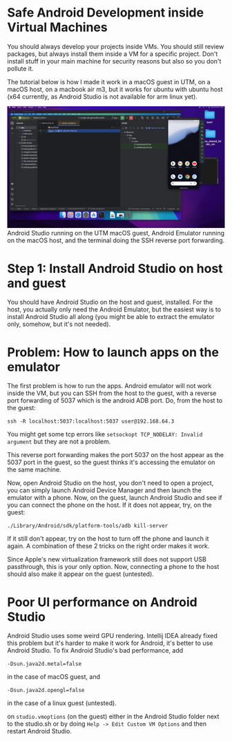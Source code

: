 # Safe Android Development inside Virtual Machines

You should always develop your projects inside VMs. You should still review packages, but always install them inside a VM for a specific project. Don't install stuff in your main machine for security reasons but also so you don't pollute it.

The tutorial below is how I made it work in a macOS guest in UTM, on a macOS host, on a macbook air m3, but it works for ubuntu with ubuntu host (x64 currently, as Android Studio is not available for arm linux yet).

![print screen of android studio inside UTM macOS guest, android emulator](./print_screen.png)
Android Studio running on the UTM macOS guest, Android Emulator running on the macOS host, and the terminal doing the SSH reverse port forwarding.

# Step 1: Install Android Studio on host and guest

You should have Android Studio on the host and guest, installed. For the host, you actually only need the Android Emulator, but the easiest way is to install Android Studio all along (you might be able to extract the emulator only, somehow, but it's not needed).

# Problem: How to launch apps on the emulator

The first problem is how to run the apps. Android emulator will not work inside the VM, but you can SSH from the host to the guest, with a reverse port forwarding of 5037 which is the android ADB port. Do, from the host to the guest:

```
ssh -R localhost:5037:localhost:5037 user@192.168.64.3
```

You might get some tcp errors like `setsockopt TCP_NODELAY: Invalid argument` but they are not a problem.

This reverse port forwarding makes the port 5037 on the host appear as the 5037 port in the guest, so the guest thinks it's accessing the emulator on the same machine.

Now, open Android Studio on the host, you don't need to open a project, you can simply launch Android Device Manager and then launch the emulator with a phone.
Now, on the guest, launch Android Studio and see if you can connect the phone on the host. If it does not appear, try, on the guest:

```
./Library/Android/sdk/platform-tools/adb kill-server
```

If it still don't appear, try on the host to turn off the phone and launch it again. A combination of these 2 tricks on the right order makes it work.

Since Apple's new virtualization framework still does not support USB passthrough, this is your only option. Now, connecting a phone to the host should also make it appear on the guest (untested).

# Poor UI performance on Android Studio

Android Studio uses some weird GPU rendering. Intellij IDEA already fixed this problem but it's harder to make it work for Android, it's better to use Android Studio. To fix Android Studio's bad performance, add

```
-Dsun.java2d.metal=false
```

in the case of macOS guest, and 

```
-Dsun.java2d.opengl=false
```

in the case of a linux guest (untested).

on `studio.vmoptions` (on the guest) either in the Android Studio folder next to the studio.sh or by doing `Help -> Edit Custom VM Options` and then restart Android Studio.

